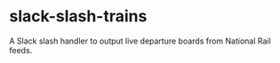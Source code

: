 # slack-slash-trains
A Slack slash handler to output live departure boards from National Rail feeds.
